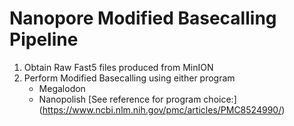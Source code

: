 # Nanopore Modified Basecalling Pipeline
1. Obtain Raw Fast5 files produced from MinION
2. Perform Modified Basecalling using either program
   - Megalodon
   - Nanopolish
  [See reference for program choice:] (https://www.ncbi.nlm.nih.gov/pmc/articles/PMC8524990/)




